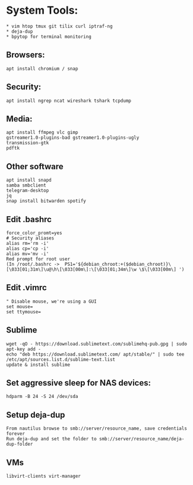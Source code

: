 

# System Tools:
	* vim htop tmux git tilix curl iptraf-ng 
	* deja-dup
	* bpytop for terminal monitoring
	
## Browsers:
	apt install chromium / snap 

## Security:
	apt install ngrep ncat wireshark tshark tcpdump
		
## Media:
	apt install ffmpeg vlc gimp 
	gstreamer1.0-plugins-bad gstreamer1.0-plugins-ugly
	transmission-gtk
	pdftk 

## Other software
	apt install snapd
	samba smbclient 	
	telegram-desktop
	jq 
	snap install bitwarden spotify 
	
## Edit .bashrc
	force_color_promt=yes
	# Security aliases 
	alias rm='rm -i'
	alias cp='cp -i'
	alias mv='mv -i'		
 	Red prompt for root user
  	(In /root/.bashrc ->  PS1='${debian_chroot:+($debian_chroot)}\[\033[01;31m\]\u@\h\[\033[00m\]:\[\033[01;34m\]\w \$\[\033[00m\] ')


## Edit .vimrc
	" Disable mouse, we're using a GUI
	set mouse=
	set ttymouse=


## Sublime
	wget -qO - https://download.sublimetext.com/sublimehq-pub.gpg | sudo apt-key add -
	echo "deb https://download.sublimetext.com/ apt/stable/" | sudo tee /etc/apt/sources.list.d/sublime-text.list
	update & install sublime


## Set aggressive sleep for NAS devices:
	hdparm -B 24 -S 24 /dev/sda


## Setup deja-dup
	From nautilus browse to smb://server/resource_name, save credentials forever
	Run deja-dup and set the folder to smb://server/resource_name/deja-dup-folder


## VMs
	libvirt-clients virt-manager
	
